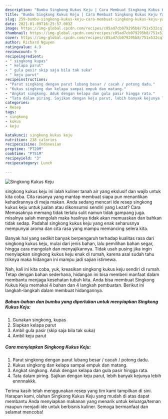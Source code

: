 ```yaml
---
description: "Bumbu Singkong Kukus Keju | Cara Membuat Singkong Kukus Keju Yang Enak dan Simpel"
title: "Bumbu Singkong Kukus Keju | Cara Membuat Singkong Kukus Keju Yang Enak dan Simpel"
slug: 259-bumbu-singkong-kukus-keju-cara-membuat-singkong-kukus-keju-yang-enak-dan-simpel
date: 2021-01-09T16:25:57.003Z
image: https://img-global.cpcdn.com/recipes/c05ad7cb079295b8/751x532cq70/singkong-kukus-keju-foto-resep-utama.jpg
thumbnail: https://img-global.cpcdn.com/recipes/c05ad7cb079295b8/751x532cq70/singkong-kukus-keju-foto-resep-utama.jpg
cover: https://img-global.cpcdn.com/recipes/c05ad7cb079295b8/751x532cq70/singkong-kukus-keju-foto-resep-utama.jpg
author: Richard Nguyen
ratingvalue: 4.9
reviewcount: 9
recipeingredient:
- " singkong kupas"
- " kelapa parut"
- " gula pasir skip saja bila tak suka"
- " keju parut"
recipeinstructions:
- "Parut singkong dengan parut lubang besar / cacah / potong dadu."
- "Kukus singkong dan kelapa sampai empuk dan matang."
- "Angkat singkong. Aduk dengan kelapa dan gula pasir hingga rata."
- "Tata dalam piring. Sajikan dengan keju parut, lebih banyak kejunya lebih ennnnakkk."
categories:
- Resep
tags:
- singkong
- kukus
- keju

katakunci: singkong kukus keju 
nutrition: 238 calories
recipecuisine: Indonesian
preptime: "PT20M"
cooktime: "PT51M"
recipeyield: "3"
recipecategory: Lunch

---
```



![Singkong Kukus Keju](https://img-global.cpcdn.com/recipes/c05ad7cb079295b8/751x532cq70/singkong-kukus-keju-foto-resep-utama.jpg)


singkong kukus keju ini ialah kuliner tanah air yang ekslusif dan wajib untuk kita coba. Cita rasanya yang mantap membuat siapa pun menantikan kehadirannya di meja makan.
Anda sedang mencari ide resep singkong kukus keju untuk jualan atau dikonsumsi sendiri yang Lezat? Cara Memasaknya memang tidak terlalu sulit namun tidak gampang juga. misalnya salah mengolah maka hasilnya tidak akan memuaskan dan bahkan tidak sedap. Padahal singkong kukus keju yang enak seharusnya mempunyai aroma dan cita rasa yang mampu memancing selera kita.

Banyak hal yang sedikit banyak berpengaruh terhadap kualitas rasa dari singkong kukus keju, mulai dari jenis bahan, lalu pemilihan bahan segar, hingga cara mengolah dan menyajikannya. Tidak usah pusing jika ingin menyiapkan singkong kukus keju enak di rumah, karena asal sudah tahu triknya maka hidangan ini mampu jadi sajian istimewa.




Nah, kali ini kita coba, yuk, kreasikan singkong kukus keju sendiri di rumah. Tetap dengan bahan sederhana, hidangan ini bisa memberi manfaat dalam membantu menjaga kesehatan tubuh kita. Anda bisa membuat Singkong Kukus Keju memakai 4 bahan dan 4 langkah pembuatan. Berikut ini langkah-langkah dalam membuat hidangannya.

<!--inarticleads1-->

##### Bahan-bahan dan bumbu yang diperlukan untuk menyiapkan Singkong Kukus Keju:

1. Gunakan  singkong, kupas
1. Siapkan  kelapa parut
1. Ambil  gula pasir (skip saja bila tak suka)
1. Ambil  keju parut




<!--inarticleads2-->

##### Cara menyiapkan Singkong Kukus Keju:

1. Parut singkong dengan parut lubang besar / cacah / potong dadu.
1. Kukus singkong dan kelapa sampai empuk dan matang.
1. Angkat singkong. Aduk dengan kelapa dan gula pasir hingga rata.
1. Tata dalam piring. Sajikan dengan keju parut, lebih banyak kejunya lebih ennnnakkk.




Terima kasih telah menggunakan resep yang tim kami tampilkan di sini. Harapan kami, olahan Singkong Kukus Keju yang mudah di atas dapat membantu Anda menyiapkan makanan yang menarik untuk keluarga/teman maupun menjadi ide untuk berbisnis kuliner. Semoga bermanfaat dan selamat mencoba!
